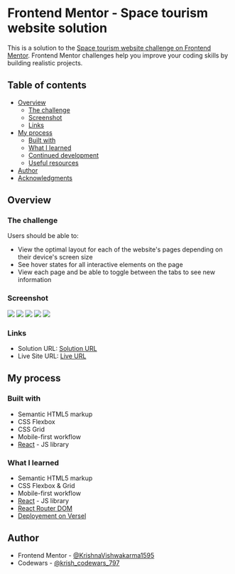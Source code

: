 # Frontend Mentor - Space tourism website solution

This is a solution to the [Space tourism website challenge on Frontend Mentor](https://www.frontendmentor.io/challenges/space-tourism-multipage-website-gRWj1URZ3). Frontend Mentor challenges help you improve your coding skills by building realistic projects. 

## Table of contents

- [Overview](#overview)
  - [The challenge](#the-challenge)
  - [Screenshot](#screenshot)
  - [Links](#links)
- [My process](#my-process)
  - [Built with](#built-with)
  - [What I learned](#what-i-learned)
  - [Continued development](#continued-development)
  - [Useful resources](#useful-resources)
- [Author](#author)
- [Acknowledgments](#acknowledgments)

## Overview

### The challenge

Users should be able to:

- View the optimal layout for each of the website's pages depending on their device's screen size
- See hover states for all interactive elements on the page
- View each page and be able to toggle between the tabs to see new information

### Screenshot

![](./screenshot-desktop.png)
![](./screenshot-desktop-1.png)
![](./screenshot-desktop-2.png)
![](./screenshot-mobile.png)
![](./mobile.png)

### Links

- Solution URL: [Solution URL](https://www.frontendmentor.io/solutions/responsive-planets-fact-site-using-react-js-yVYX92Ov1z)
- Live Site URL: [Live URL](https://frontend-mentor-react-krishnavishwakarma1595.vercel.app/planets-fact-site)

## My process

### Built with

- Semantic HTML5 markup
- CSS Flexbox
- CSS Grid
- Mobile-first workflow
- [React](https://reactjs.org/) - JS library

### What I learned

- Semantic HTML5 markup
- CSS Flexbox & Grid
- Mobile-first workflow
- [React](https://reactjs.org/) - JS library
- [React Router DOM](https://reactrouter.com/en/main)
- [Deployement on Versel](https://vercel.com/guides/deploying-react-with-vercel)

## Author

- Frontend Mentor - [@KrishnaVishwakarma1595](https://www.frontendmentor.io/profile/KrishnaVishwakarma1595)
- Codewars - [@krish_codewars_797](https://www.codewars.com/users/krish_codewars_797)